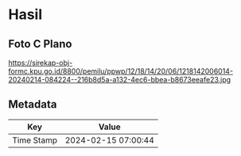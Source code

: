 # Hasil

## Foto C Plano

https://sirekap-obj-formc.kpu.go.id/8800/pemilu/ppwp/12/18/14/20/06/1218142006014-20240214-084224--216b8d5a-a132-4ec6-bbea-b8673eeafe23.jpg


## Metadata

| Key        | Value               |
| ---------- | ------------------- |
| Time Stamp | 2024-02-15 07:00:44 |



